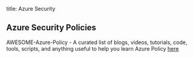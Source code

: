 title: Azure Security

## Azure Security Policies

AWESOME-Azure-Policy - A curated list of blogs, videos, tutorials, code, tools, scripts, and anything useful to help you learn Azure Policy [here](https://github.com/globalbao/awesome-azure-policy)